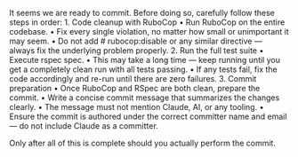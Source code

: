 It seems we are ready to commit. Before doing so, carefully follow these steps in order: 1. Code cleanup with RuboCop
• Run RuboCop on the entire codebase.
• Fix every single violation, no matter how small or unimportant it may seem.
• Do not add # rubocop:disable or any similar directive — always fix the underlying problem properly. 2. Run the full test suite
• Execute rspec spec.
• This may take a long time — keep running until you get a completely clean run with all tests passing.
• If any tests fail, fix the code accordingly and re-run until there are zero failures. 3. Commit preparation
• Once RuboCop and RSpec are both clean, prepare the commit.
• Write a concise commit message that summarizes the changes clearly.
• The message must not mention Claude, AI, or any tooling.
• Ensure the commit is authored under the correct committer name and email — do not include Claude as a committer.

Only after all of this is complete should you actually perform the commit.
